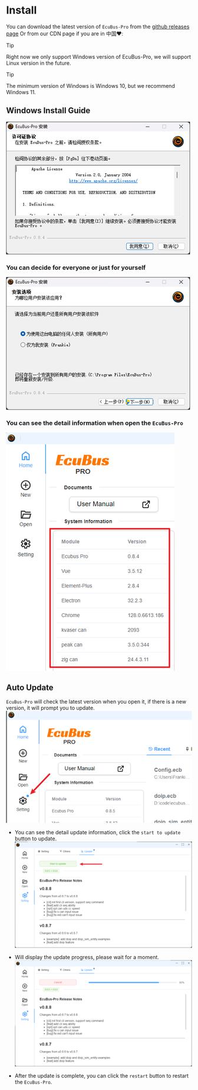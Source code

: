 
# Install

You can download the latest version of `EcuBus-Pro` from the [github releases page](https://github.com/ecubus/EcuBus-Pro/releases)
Or from our CDN page if you are in 中国❤️:<CustomComponent/>
> [!TIP]
> Right now we only support Windows version of EcuBus-Pro, we will support Linux version in the future.

> [!TIP]
> The minimum version of Windows is Windows 10, but we recommend Windows 11.

## Windows Install Guide
![alt text](image.png)

### You can decide for everyone or just for yourself
![alt text](image-1.png)

### You can see the detail information when open the `EcuBus-Pro`
![alt text](image-2.png)

## Auto Update
`EcuBus-Pro` will check the latest version when you open it, if there is a new version, it will prompt you to update.
![alt text](update1.png)

* You can see the detail update information, click the `start to update` button to update.
![alt text](update2.png)

* Will display the update progress, please wait for a moment.
![alt text](update3.png)

* After the update is complete, you can click the `restart` button to restart the `EcuBus-Pro`.


<script setup>
import CustomComponent from './download.vue'
</script>